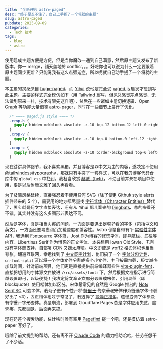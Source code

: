 ```yaml
---
title: "全新开始 astro-paged"
desc: "终于是忍不住了，自己上手搓了一个将就的主题"
slug: astro-paged
pubdate: 2025-09-09
categories:
  - Tech 技术
tags:
  - blog
  - astro
---
```


使用现成主题方便是方便，但是当你魔改一通到自己满意，然后原主题又发布了新版本，你一 merge，铺天盖地的 conflict。。。好吧你也可以说为什么一定要跟着原主题同步更新？只能说我有这么点强迫症，所以呢就自己动手搓了一个将就的主题。

本主题的灵感来自 [hugo-paged](https://github.com/yihui/hugo-paged)，而 [Yihui](https://yihui.org/) 说他是完全受 [paged.js](https://pagedjs.org/) 启发才想到写此主题。主要的样式完全模仿如下（用 Tailwind 重写，但是总感觉差点感觉，无法做到原来一样，技术有限先这样吧），然后在一些诸如主题切换逻辑、Open Graph 等功能大量借鉴 [astro-pager](https://github.com/satnaing/astro-paper)，同时在一些细节上进行了优化。

```css
  /* ==== paged.js style ==== */
  .crop-h {
    @apply hidden md:block absolute -z-10 top-12 bottom-12 left-0 right-0 border-y border-foreground;
  }
  .crop-v {
    @apply hidden md:block absolute -z-10 top-0 bottom-0 left-12 right-12 border-x border-foreground;
  }
  .crop-c {
    @apply hidden md:block absolute -z-10 border-background top-6 left-6 right-6 bottom-6 border-[1.75rem];
  }
```

现在讲讲具体细节，我不喜欢黑箱，并且博客是以中文为主的内容，遂决定不使用 [@tailwindcss/typography](https://github.com/tailwindlabs/tailwindcss-typography)，那就只有手搓了一套样式，可以在我的博客代码仓库中的 `global.css` 中找到。我相当欣赏 [赫蹏（hètí）](https://github.com/sivan/heti)，不过目前并未在项目中使用，要是以后附庸文雅了回头再看看。

为了极简风格延续，直接强忍着不使用任何 SVG（除了使用 Github style alerts 插件带来的 5 个），需要用的地方都尽量找 [字符实体（Character Entities）](https://en.wikipedia.org/wiki/List_of_XML_and_HTML_character_entity_references)替代了，要么就是用文字直接表达，还有从 Yihui 那儿看来的 [Dingbats](https://en.wikipedia.org/wiki/Dingbat)，总的来看还不错，其实并没有这么多图形非表达不可。

然后是字体，真是相当头疼的问题，一方面是要选出足够好看的字体（包括中文和英文），一方面还要考虑网页加载速度和兼容性。Astro 倒是自带有个 [实验性字体 API](https://docs.astro.build/en/guides/fonts/#experimental-font-api)，我选用 [Fontsource](https://fontsource.org/) 字体商，Jost 作为博客的修饰字体，即导航栏、底栏等内容，Libertinus Serif 作为博客的正文字体，本来想用 Iowan Old Style，无奈没有字体商支持，自部署 CDN 又嫌太麻烦。中文即使是 woff2 格式体积也相当夸张，翻遍互联网，幸运找到了 [中文网字计划](https://chinese-font.netlify.app/zh-cn/)，他们搞了一个 [字体分包计划](https://github.com/KonghaYao/cn-font-split)，`cn-font-split` 可以将一个字体文件分割成多个小文件，并且按需加载，极大减少加载时间，针对前端项目，他们更是直接提供前端编译器插件 [vite-plugin-font](https://www.npmjs.com/package/vite-plugin-font)，直接把想用的字体源文件放进 `/src/assets/fonts` 下，然后根据文档指示进行简单设置即可，超级便捷！我决定将文章正文部分设置成宋体，引用段落（即 blockquote）使用楷体加以区分。宋体最常见的自然是 Google 推出的 [Noto Serif SC](https://fonts.google.com/specimen/Noto+Serif+SC) 可变字体，<del>我为了更有个性，将 [特里王](https://www.zhihu.com/people/wang-ting-rui-61) 的京華老宋体作为首选字体（刚好出了 v3），方正楷体也过于常见了，我选择了 [寒蝉正楷体](https://github.com/Warren2060/Chillkai)。遗憾这俩字体都没有字重、字形变体</del>。真是崩溃，部署到 Cloudflare Pages 总是字体应用失败，脑壳疼，先都回退，后面再来搞。

现在还差个搜索功能，估计啥时候有空用 [Pagefind](https://pagefind.app/) 搓一个吧，还是模仿着 astro-paper 写好了。

哦除了前文提到的帮助，还有离不开 [Claude Code](https://www.anthropic.com/claude-code) 的鼎力相助哈哈，任劳任怨干了不少活。
